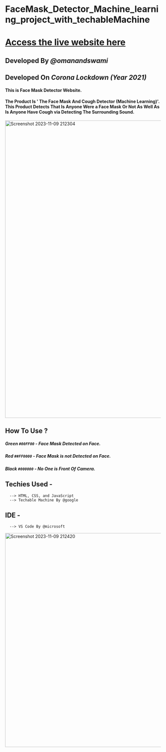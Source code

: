 # FaceMask_Detector_Machine_learning_project_with_techableMachine
# [Access the live website here](https://thefacemaskdetectorml.netlify.app/)
## Developed By _@omanandswami_
## Developed On _Corona Lockdown (Year 2021)_

#### This is Face Mask Detector Website.
#### The Product Is ' The Face Mask And Cough Detector (Machine Learning)'. This Product Detects That Is Anyone Were a Face Mask Or Not As Well As Is Anyone Have Cough via Detecting The Surrounding Sound.

<img width="959" alt="Screenshot 2023-11-09 212304" src="https://github.com/ItsOmiii2005/FaceMask_Detector_Machine_learning_project_with_techableMachine/assets/101080173/d05a0b69-03c9-4b3a-b1f3-150583d071dc">

## How To Use ? 

##### Green `#00FF00` - Face Mask Detected on Face.
##### Red `##FF0000` - Face Mask is not Detected on Face.
##### Black `#000000` - No One is Front Of Camera.

## Techies Used -
      --> HTML, CSS, and JavaScript 
      --> Techable Machine By @google
## IDE -
      --> VS Code By @microsoft
      

<img width="690" alt="Screenshot 2023-11-09 212420" src="https://github.com/ItsOmiii2005/FaceMask_Detector_Machine_learning_project_with_techableMachine/assets/101080173/601dda86-fbf5-4795-a69c-ff4ba38ac699">

     
